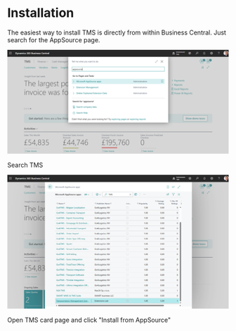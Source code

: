 # Installation

The easiest way to install TMS is directly from within Business Central. Just search for the AppSource page.

![Setup Image](pics/installation1.png)

Search TMS

![Setup Image](pics/installation2.png)

Open TMS card page and click "Install from AppSource"
